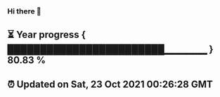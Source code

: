 ### Hi there 👋
⏳ Year progress { ████████████████████████▁▁▁▁▁▁ } 80.83 %
---
⏰ Updated on Sat, 23 Oct 2021 00:26:28 GMT
---
